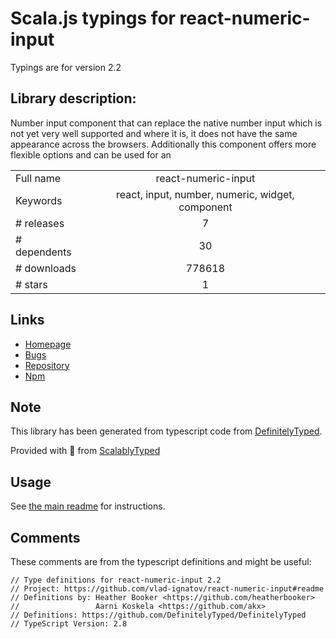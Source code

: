 
# Scala.js typings for react-numeric-input

Typings are for version 2.2

## Library description:
Number input component that can replace the native number input which is not yet very well supported and where it is, it does not have the same appearance across the browsers. Additionally this component offers more flexible options and can be used for an

|                    |                 |
| ------------------ | :-------------: |
| Full name          | react-numeric-input |
| Keywords           | react, input, number, numeric, widget, component |
| # releases         | 7 |
| # dependents       | 30 |
| # downloads        | 778618 |
| # stars            | 1 |

## Links
- [Homepage](https://github.com/vlad-ignatov/react-numeric-input#readme)
- [Bugs](https://github.com/vlad-ignatov/react-numeric-input/issues)
- [Repository](https://github.com/vlad-ignatov/react-numeric-input)
- [Npm](https://www.npmjs.com/package/react-numeric-input)
    


## Note
This library has been generated from typescript code from [DefinitelyTyped](https://definitelytyped.org).

Provided with :purple_heart: from [ScalablyTyped](https://github.com/oyvindberg/ScalablyTyped)

## Usage
See [the main readme](../../readme.md) for instructions.

## Comments

These comments are from the typescript definitions and might be useful:
```
// Type definitions for react-numeric-input 2.2
// Project: https://github.com/vlad-ignatov/react-numeric-input#readme
// Definitions by: Heather Booker <https://github.com/heatherbooker>
//                 Aarni Koskela <https://github.com/akx>
// Definitions: https://github.com/DefinitelyTyped/DefinitelyTyped
// TypeScript Version: 2.8

```

